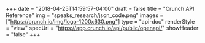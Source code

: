 +++
date = "2018-04-25T14:59:57-04:00"
draft = false
title = "Crunch API Reference"
img = "speaks_research/json_code.png"
images = ["https://crunch.io/img/logo-1200x630.png"]
type = "api-doc"
renderStyle = "view"
specUrl = "https://app.crunch.io/api/public/openapi/"
showHeader = "false"
+++

